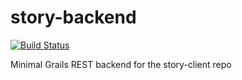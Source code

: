 story-backend
=============

[![Build Status](https://palace.ci.cloudbees.com/buildStatus/icon?job=StoryBackend)](https://palace.ci.cloudbees.com/job/StoryBackend/)


Minimal Grails REST backend for the story-client repo
